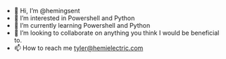 - 👋 Hi, I’m @hemingsent
- 👀 I’m interested in Powershell and Python
- 🌱 I’m currently learning Powershell and Python
- 💞️ I’m looking to collaborate on anything you think I would be beneficial to.
- 📫 How to reach me tyler@hemielectric.com

<!---
hemingsent/hemingsent is a ✨ special ✨ repository because its `README.md` (this file) appears on your GitHub profile.
You can click the Preview link to take a look at your changes.
--->
